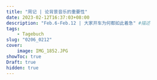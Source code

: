 ```yaml
---
title: "周记 | 论背景音乐的重要性"
date: 2023-02-12T16:37:03+08:00
description: "Feb.6-Feb.12 | 大家开车为何都如此着急" #描述
tags: 
    - Tagebuch
slug: "0206_0212"
cover:
    image: IMG_1852.JPG
showToc: true
Draft: true
hidden: true
---
```


